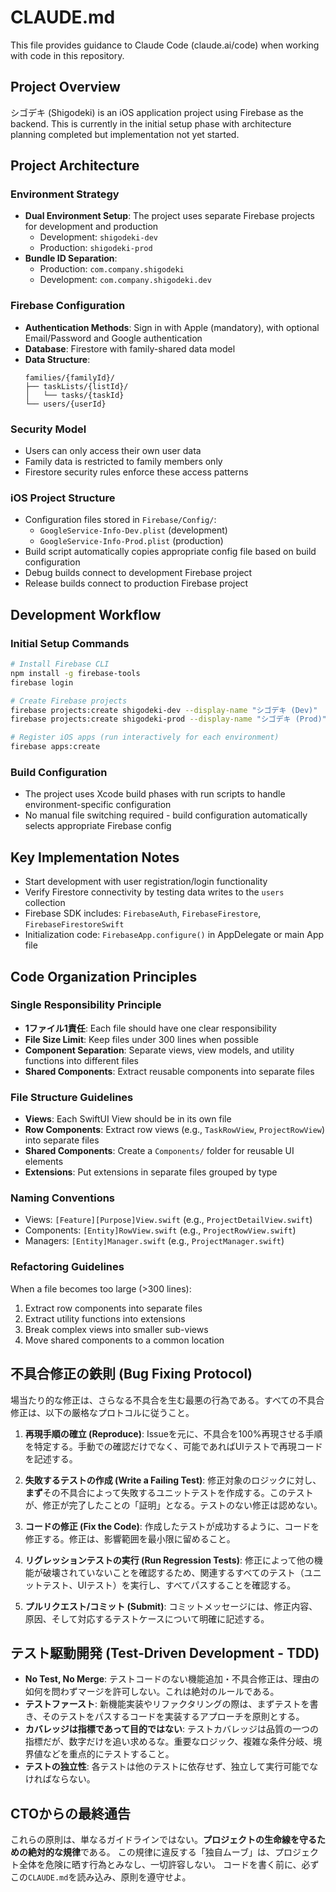 # CLAUDE.md

This file provides guidance to Claude Code (claude.ai/code) when working with code in this repository.

## Project Overview

シゴデキ (Shigodeki) is an iOS application project using Firebase as the backend. This is currently in the initial setup phase with architecture planning completed but implementation not yet started.

## Project Architecture

### Environment Strategy
- **Dual Environment Setup**: The project uses separate Firebase projects for development and production
  - Development: `shigodeki-dev` 
  - Production: `shigodeki-prod`
- **Bundle ID Separation**: 
  - Production: `com.company.shigodeki`
  - Development: `com.company.shigodeki.dev`

### Firebase Configuration
- **Authentication Methods**: Sign in with Apple (mandatory), with optional Email/Password and Google authentication
- **Database**: Firestore with family-shared data model
- **Data Structure**:
  ```
  families/{familyId}/
  ├── taskLists/{listId}/
  │   └── tasks/{taskId}
  └── users/{userId}
  ```

### Security Model
- Users can only access their own user data
- Family data is restricted to family members only
- Firestore security rules enforce these access patterns

### iOS Project Structure
- Configuration files stored in `Firebase/Config/`:
  - `GoogleService-Info-Dev.plist` (development)
  - `GoogleService-Info-Prod.plist` (production)
- Build script automatically copies appropriate config file based on build configuration
- Debug builds connect to development Firebase project
- Release builds connect to production Firebase project

## Development Workflow

### Initial Setup Commands
```bash
# Install Firebase CLI
npm install -g firebase-tools
firebase login

# Create Firebase projects
firebase projects:create shigodeki-dev --display-name "シゴデキ (Dev)"
firebase projects:create shigodeki-prod --display-name "シゴデキ (Prod)"

# Register iOS apps (run interactively for each environment)
firebase apps:create
```

### Build Configuration
- The project uses Xcode build phases with run scripts to handle environment-specific configuration
- No manual file switching required - build configuration automatically selects appropriate Firebase config

## Key Implementation Notes

- Start development with user registration/login functionality
- Verify Firestore connectivity by testing data writes to the `users` collection
- Firebase SDK includes: `FirebaseAuth`, `FirebaseFirestore`, `FirebaseFirestoreSwift`
- Initialization code: `FirebaseApp.configure()` in AppDelegate or main App file

## Code Organization Principles

### Single Responsibility Principle
- **1ファイル1責任**: Each file should have one clear responsibility
- **File Size Limit**: Keep files under 300 lines when possible
- **Component Separation**: Separate views, view models, and utility functions into different files
- **Shared Components**: Extract reusable components into separate files

### File Structure Guidelines
- **Views**: Each SwiftUI View should be in its own file
- **Row Components**: Extract row views (e.g., `TaskRowView`, `ProjectRowView`) into separate files
- **Shared Components**: Create a `Components/` folder for reusable UI elements
- **Extensions**: Put extensions in separate files grouped by type

### Naming Conventions
- Views: `[Feature][Purpose]View.swift` (e.g., `ProjectDetailView.swift`)
- Components: `[Entity]RowView.swift` (e.g., `ProjectRowView.swift`)
- Managers: `[Entity]Manager.swift` (e.g., `ProjectManager.swift`)

### Refactoring Guidelines
When a file becomes too large (>300 lines):
1. Extract row components into separate files
2. Extract utility functions into extensions
3. Break complex views into smaller sub-views
4. Move shared components to a common location

## 不具合修正の鉄則 (Bug Fixing Protocol)

場当たり的な修正は、さらなる不具合を生む最悪の行為である。すべての不具合修正は、以下の厳格なプロトコルに従うこと。

1.  **再現手順の確立 (Reproduce)**: Issueを元に、不具合を100%再現させる手順を特定する。手動での確認だけでなく、可能であればUIテストで再現コードを記述する。

2.  **失敗するテストの作成 (Write a Failing Test)**: 修正対象のロジックに対し、**まず**その不具合によって失敗するユニットテストを作成する。このテストが、修正が完了したことの「証明」となる。テストのない修正は認めない。

3.  **コードの修正 (Fix the Code)**: 作成したテストが成功するように、コードを修正する。修正は、影響範囲を最小限に留めること。

4.  **リグレッションテストの実行 (Run Regression Tests)**: 修正によって他の機能が破壊されていないことを確認するため、関連するすべてのテスト（ユニットテスト、UIテスト）を実行し、すべてパスすることを確認する。

5.  **プルリクエスト/コミット (Submit)**: コミットメッセージには、修正内容、原因、そして対応するテストケースについて明確に記述する。

## テスト駆動開発 (Test-Driven Development - TDD)

- **No Test, No Merge**: テストコードのない機能追加・不具合修正は、理由の如何を問わずマージを許可しない。これは絶対のルールである。
- **テストファースト**: 新機能実装やリファクタリングの際は、まずテストを書き、そのテストをパスするコードを実装するアプローチを原則とする。
- **カバレッジは指標であって目的ではない**: テストカバレッジは品質の一つの指標だが、数字だけを追い求めるな。重要なロジック、複雑な条件分岐、境界値などを重点的にテストすること。
- **テストの独立性**: 各テストは他のテストに依存せず、独立して実行可能でなければならない。

## CTOからの最終通告

これらの原則は、単なるガイドラインではない。**プロジェクトの生命線を守るための絶対的な規律**である。
この規律に違反する「独自ムーブ」は、プロジェクト全体を危険に晒す行為とみなし、一切許容しない。
コードを書く前に、必ずこの`CLAUDE.md`を読み込み、原則を遵守せよ。
